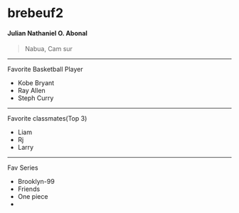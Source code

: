 # brebeuf2
#### Julian Nathaniel O. Abonal
>Nabua, Cam sur
---
Favorite Basketball Player
- Kobe Bryant
- Ray Allen
- Steph Curry
---
Favorite classmates(Top 3)
- Liam
- Rj
- Larry
---
Fav Series
- Brooklyn-99
- Friends
- One piece
- 
